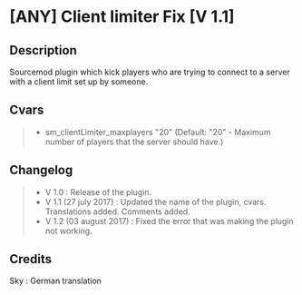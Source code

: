 [ANY] Client limiter Fix [V 1.1]
===================

Description
-------------
Sourcemod plugin which kick players who are trying to connect to a server with a client limit set up by someone.

Cvars
-------------
> - sm_clientLimiter_maxplayers "20" (Default: "20" - Maximum number of players that the server should have.)

Changelog
-------------
> - V 1.0 : Release of the plugin.
> - V 1.1 (27 july 2017) : Updated the name of the plugin, cvars. Translations added. Comments added.
> - V 1.2 (03 august 2017) : Fixed the error that was making the plugin not working.

Credits
-------------
Sky : German translation

